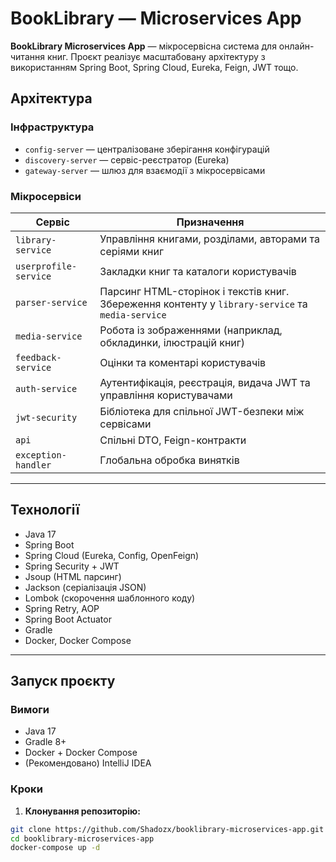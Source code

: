 # BookLibrary — Microservices App

**BookLibrary Microservices App** — мікросервісна система для онлайн-читання книг. Проєкт реалізує масштабовану архітектуру з використанням Spring Boot, Spring Cloud, Eureka, Feign, JWT тощо.

## Архітектура

### Інфраструктура

- `config-server` — централізоване зберігання конфігурацій
- `discovery-server` — сервіс-реєстратор (Eureka)
- `gateway-server` — шлюз для взаємодії з мікросервісами

### Мікросервіси

| Сервіс                | Призначення                                                                 |
|------------------------|------------------------------------------------------------------------------|
| `library-service`      | Управління книгами, розділами, авторами та серіями книг                    |
| `userprofile-service`  | Закладки книг та каталоги користувачів                                     |
| `parser-service`       | Парсинг HTML-сторінок і текстів книг. Збереження контенту у `library-service` та `media-service` |
| `media-service`        | Робота із зображеннями (наприклад, обкладинки, ілюстрацій книг)                        |
| `feedback-service`     | Оцінки та коментарі користувачів                                            |
| `auth-service`         | Аутентифікація, реєстрація, видача JWT та управління користувачами         |
| `jwt-security`         | Бібліотека для спільної JWT-безпеки між сервісами                          |
| `api`                  | Спільні DTO, Feign-контракти                                                |
| `exception-handler`    | Глобальна обробка винятків                                                  |

---

## Технології

- Java 17
- Spring Boot
- Spring Cloud (Eureka, Config, OpenFeign)
- Spring Security + JWT
- Jsoup (HTML парсинг)
- Jackson (серіалізація JSON)
- Lombok (скорочення шаблонного коду)
- Spring Retry, AOP
- Spring Boot Actuator
- Gradle
- Docker, Docker Compose
  
---

## Запуск проєкту

### Вимоги

- Java 17
- Gradle 8+
- Docker + Docker Compose
- (Рекомендовано) IntelliJ IDEA

### Кроки

1. **Клонування репозиторію:**

```bash
git clone https://github.com/Shadozx/booklibrary-microservices-app.git
cd booklibrary-microservices-app
docker-compose up -d
